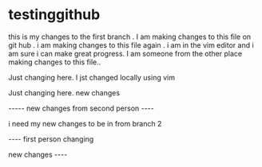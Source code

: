 # testinggithub

this is my changes to the first branch . I am making changes to this file on git hub .
 i am making changes to this file again . i am in the vim editor and i am sure i can make great progress.
 I am someone from the other place making changes to this file..
 
 

 Just changing here.
I jst changed locally using vim

 Just changing here. new changes
 
 
 
 
 ----- new changes from second person ---- 
 
i need my new changes to be in from branch 2 
 

---- first person changing 

new changes ----

